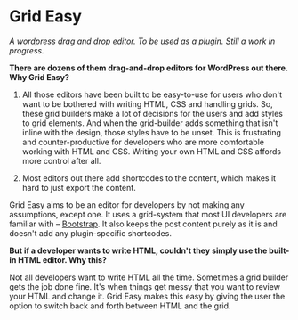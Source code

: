 # Grid Easy
_A wordpress drag and drop editor. To be used as a plugin. Still a work in progress._

**There are dozens of them drag-and-drop editors for WordPress out there. Why Grid Easy?**

1. All those editors have been built to be easy-to-use for users who don't want to be bothered with writing HTML, CSS and handling grids. So, these grid builders make a lot of decisions for the users and add styles to grid elements. And when the grid-builder adds something that isn't inline with the design, those styles have to be unset. This is frustrating and counter-productive for developers who are more comfortable working with HTML and CSS. Writing your own HTML and CSS affords more control after all.

2. Most editors out there add shortcodes to the content, which makes it hard to just export the content.

Grid Easy aims to be an editor for developers by not making any assumptions, except one. It uses a grid-system that most UI developers are familiar with – [Bootstrap](http://getbootstrap.com/). It also keeps the post content purely as it is and doesn't add any plugin-specific shortcodes.

**But if a developer wants to write HTML, couldn't they simply use the built-in HTML editor. Why this?**

Not all developers want to write HTML all the time. Sometimes a grid builder gets the job done fine. It's when things get messy that you want to review your HTML and change it. Grid Easy makes this easy by giving the user the option to switch back and forth between HTML and the grid.




